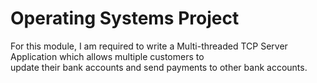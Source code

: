 # Operating Systems Project
For this module, I am required to	write	a	Multi-threaded TCP Server	Application	which	allows multiple	customers to	
update their bank	accounts and send	payments to	other	bank accounts.
